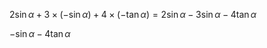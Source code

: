 $2\sin{\alpha}+3\times (- \sin{\alpha}) +4\times (-\tan{\alpha}) =2\sin{\alpha}-3\sin{\alpha}-4\tan{\alpha}$

$-\sin{\alpha}-4\tan{\alpha}⁡$